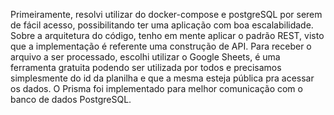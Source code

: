 Primeiramente, resolvi utilizar do docker-compose e postgreSQL por serem de fácil acesso, possibilitando ter uma aplicação com boa escalabilidade.
Sobre a arquitetura do código, tenho em mente aplicar o padrão REST, visto que a implementação é referente uma construção de API.
Para receber o arquivo a ser processado, escolhi utilizar o Google Sheets, é uma ferramenta gratuita podendo ser utilizada por todos e precisamos simplesmente do id da planilha e que a mesma esteja pública pra acessar os dados.
O Prisma foi implementado para melhor comunicação com o banco de dados PostgreSQL.
